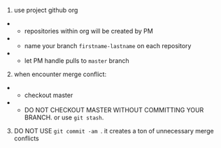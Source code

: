 1. use project github org
- - repositories within org will be created by PM
- - name your branch `firstname-lastname` on each repository
- - let PM handle pulls to `master` branch 

2. when encounter merge conflict: 
- - checkout master
- - DO NOT CHECKOUT MASTER WITHOUT COMMITTING YOUR BRANCH. or use `git stash`. 


3. DO NOT USE `git commit -am `. it creates a ton of unnecessary merge conflicts

